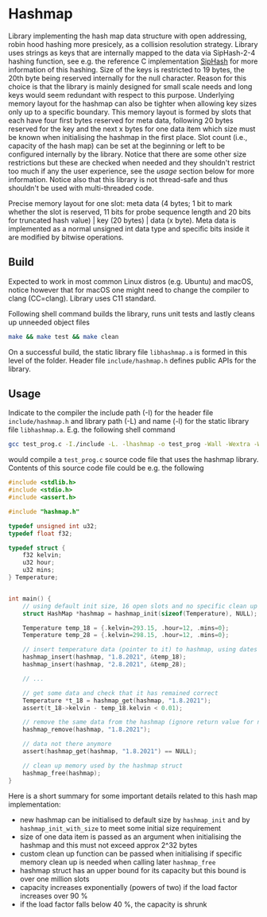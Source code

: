 # Hashmap #

Library implementing the hash map data structure with open addressing, robin hood hashing more presicely, as a collision resolution strategy. Library uses strings as keys that are internally mapped to the data via SipHash-2-4 hashing function, see e.g. the reference C implementation [SipHash](https://github.com/veorq/SipHash) for more information of this hashing. Size of the keys is restricted to 19 bytes, the 20th byte being reserved internally for the null character. Reason for this choice is that the library is mainly designed for small scale needs and long keys would seem redundant with respect to this purpose. Underlying memory layout for the hashmap can also be tighter when allowing key sizes only up to a specific boundary. This memory layout is formed by slots that each have four first bytes reserved for meta data, following 20 bytes reserved for the key and the next x bytes for one data item which size must be known when initialising the hashmap in the first place. Slot count (i.e., capacity of the hash map) can be set at the beginning or left to be configured internally by the library. Notice that there are some other size restrictions but these are checked when needed and they shouldn't restrict too much if any the user experience, see the *usage* section below for more information. Notice also that this library is not thread-safe and thus shouldn't be used with multi-threaded code.

Precise memory layout for one slot: meta data (4 bytes; 1 bit to mark whether the slot is reserved, 11 bits for probe sequence length and 20 bits for truncated hash value) | key (20 bytes) | data (x byte). Meta data is implemented as a normal unsigned int data type and specific bits inside it are modified by bitwise operations.

## Build ##

Expected to work in most common Linux distros (e.g. Ubuntu) and macOS, notice however that for macOS one might need to change the compiler to clang (CC=clang). Library uses C11 standard.

Following shell command builds the library, runs unit tests and lastly cleans up unneeded object files
```bash
make && make test && make clean
```
On a successful build, the static library file `libhashmap.a` is formed in this level of the folder. Header file `include/hashmap.h` defines public APIs for the library.

## Usage ##

Indicate to the compiler the include path (-I) for the header file `include/hashmap.h` and library path (-L) and name (-l) for the static library file `libhashmap.a`. E.g. the following shell command

```bash
gcc test_prog.c -I./include -L. -lhashmap -o test_prog -Wall -Wextra -Werror -std=c11 -g
```

would compile a `test_prog.c` source code file that uses the hashmap library. Contents of this source code file could be e.g. the following

```C
#include <stdlib.h>
#include <stdio.h>
#include <assert.h>

#include "hashmap.h"

typedef unsigned int u32;
typedef float f32;

typedef struct {
    f32 kelvin;
    u32 hour;
    u32 mins;
} Temperature;


int main() {
    // using default init size, 16 open slots and no specific clean up function (hence pass NULL)
    struct HashMap *hashmap = hashmap_init(sizeof(Temperature), NULL);

    Temperature temp_18 = {.kelvin=293.15, .hour=12, .mins=0};
    Temperature temp_28 = {.kelvin=298.15, .hour=12, .mins=0};

    // insert temperature data (pointer to it) to hashmap, using dates as keys
    hashmap_insert(hashmap, "1.8.2021", &temp_18);
    hashmap_insert(hashmap, "2.8.2021", &temp_28);

    // ...

    // get some data and check that it has remained correct
    Temperature *t_18 = hashmap_get(hashmap, "1.8.2021");
    assert(t_18->kelvin - temp_18.kelvin < 0.01);

    // remove the same data from the hashmap (ignore return value for now)
    hashmap_remove(hashmap, "1.8.2021");

    // data not there anymore
    assert(hashmap_get(hashmap, "1.8.2021") == NULL);

    // clean up memory used by the hashmap struct
    hashmap_free(hashmap);
}

```

Here is a short summary for some important details related to this hash map implementation:

- new hashmap can be initialised to default size by `hashmap_init` and by `hashmap_init_with_size` to meet some initial size requirement
- size of one data item is passed as an argument when initialising the hashmap and this must not exceed approx 2^32 bytes
- custom clean up function can be passed when initialising if specific memory clean up is needed when calling later `hashmap_free`
- hashmap struct has an upper bound for its capacity but this bound is over one million slots
- capacity increases exponentially (powers of two) if the load factor increases over 90 %
- if the load factor falls below 40 %, the capacity is shrunk
